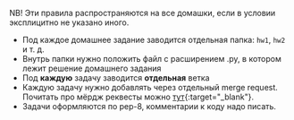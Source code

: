 NB! Эти правила распространяются на все домашки, если в условии эксплицитно не указано иного.

* Под каждое домашнее задание заводится отдельная папка: `hw1`, `hw2` и т. д.
* Внутрь папки нужно положить файл с расширением .py, в котором лежит решение домашнего задания
* Под **каждую** задачу заводится **отдельная** ветка
* Каждую задачу нужно добавлять через отдельный merge request. Почитать про мёрдж реквесты можно [тут](https://docs.gitlab.com/ee/user/project/merge_requests/creating_merge_requests.html#when-you-use-git-commands-locally){:target="_blank"}.
* Задачи оформляются по pep-8, комментарии к коду надо писать.
